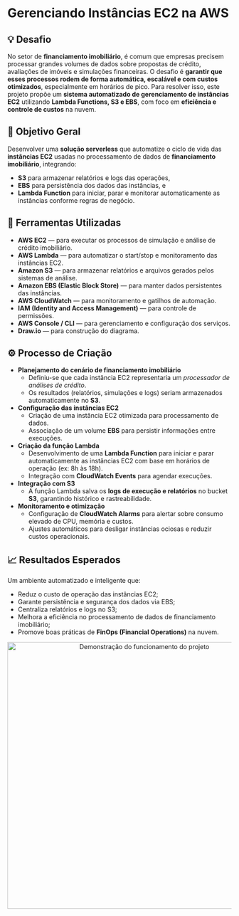 # Gerenciando Instâncias EC2 na AWS

## 💡 Desafio

No setor de **financiamento imobiliário**, é comum que empresas precisem processar grandes volumes de dados sobre propostas de crédito, avaliações de imóveis e simulações financeiras. O desafio é **garantir que esses processos rodem de forma automática, escalável e com custos otimizados**, especialmente em horários de pico. Para resolver isso, este projeto propõe um **sistema automatizado de gerenciamento de instâncias EC2** utilizando **Lambda Functions, S3 e EBS**, com foco em **eficiência e controle de custos** na nuvem.


## 🎯 Objetivo Geral

Desenvolver uma **solução serverless** que automatize o ciclo de vida das **instâncias EC2** usadas no processamento de dados de **financiamento imobiliário**, integrando:

- **S3** para armazenar relatórios e logs das operações,
- **EBS** para persistência dos dados das instâncias, e
- **Lambda Function** para iniciar, parar e monitorar automaticamente as instâncias conforme regras de negócio.


## 🧰 Ferramentas Utilizadas

- **AWS EC2** — para executar os processos de simulação e análise de crédito imobiliário.
- **AWS Lambda** — para automatizar o start/stop e monitoramento das instâncias EC2.
- **Amazon S3** — para armazenar relatórios e arquivos gerados pelos sistemas de análise.
- **Amazon EBS (Elastic Block Store)** — para manter dados persistentes das instâncias.
- **AWS CloudWatch** — para monitoramento e gatilhos de automação.
- **IAM (Identity and Access Management)** — para controle de permissões.
- **AWS Console / CLI** — para gerenciamento e configuração dos serviços.
- **Draw.io** — para construção do diagrama.


## ⚙️ Processo de Criação

- **Planejamento do cenário de financiamento imobiliário**
    - Definiu-se que cada instância EC2 representaria um *processador de análises de crédito*.
    - Os resultados (relatórios, simulações e logs) seriam armazenados automaticamente no **S3**.
- **Configuração das instâncias EC2**
    - Criação de uma instância EC2 otimizada para processamento de dados.
    - Associação de um volume **EBS** para persistir informações entre execuções.
- **Criação da função Lambda**
    - Desenvolvimento de uma **Lambda Function** para iniciar e parar automaticamente as instâncias EC2 com base em horários de operação (ex: 8h às 18h).
    - Integração com **CloudWatch Events** para agendar execuções.
- **Integração com S3**
    - A função Lambda salva os **logs de execução e relatórios** no bucket **S3**, garantindo histórico e rastreabilidade.
- **Monitoramento e otimização**
    - Configuração de **CloudWatch Alarms** para alertar sobre consumo elevado de CPU, memória e custos.
    - Ajustes automáticos para desligar instâncias ociosas e reduzir custos operacionais.


## 📈 Resultados Esperados

Um ambiente automatizado e inteligente que:

- Reduz o custo de operação das instâncias EC2;
- Garante persistência e segurança dos dados via EBS;
- Centraliza relatórios e logs no S3;
- Melhora a eficiência no processamento de dados de financiamento imobiliário;
- Promove boas práticas de **FinOps (Financial Operations)** na nuvem.

<p align="center">
  <img src="01_Gerenciando_Instâncias_EC2/gerenciamento_de_instancias.gif" width="600" alt="Demonstração do funcionamento do projeto">
</p>

